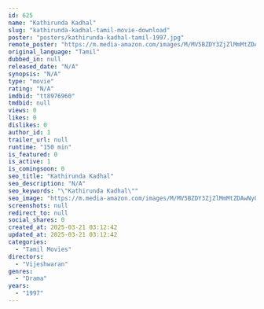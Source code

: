 ```yaml
---
id: 625
name: "Kathirunda Kadhal"
slug: "kathirunda-kadhal-tamil-movie-download"
poster: "posters/kathirunda-kadhal-tamil-1997.jpg"
remote_poster: "https://m.media-amazon.com/images/M/MV5BZDY3ZjZlMmMtZDAwNy00Y2YzLThhYTctMThiNjZmNjRlZTdkXkEyXkFqcGdeQXVyOTk3NTc2MzE@._V1_SX300.jpg"
original_language: "Tamil"
dubbed_in: null
released_date: "N/A"
synopsis: "N/A"
type: "movie"
rating: "N/A"
imdbid: "tt8976960"
tmdbid: null
views: 0
likes: 0
dislikes: 0
author_id: 1
trailer_url: null
runtime: "150 min"
is_featured: 0
is_active: 1
is_comingsoon: 0
seo_title: "Kathirunda Kadhal"
seo_description: "N/A"
seo_keywords: "\"Kathirunda Kadhal\""
seo_image: "https://m.media-amazon.com/images/M/MV5BZDY3ZjZlMmMtZDAwNy00Y2YzLThhYTctMThiNjZmNjRlZTdkXkEyXkFqcGdeQXVyOTk3NTc2MzE@._V1_SX300.jpg"
screenshots: null
redirect_to: null
social_shares: 0
created_at: 2025-03-21 03:12:42
updated_at: 2025-03-21 03:12:42
categories:
  - "Tamil Movies"
directors:
  - "Vijeshwaran"
genres:
  - "Drama"
years:
  - "1997"
---
```

